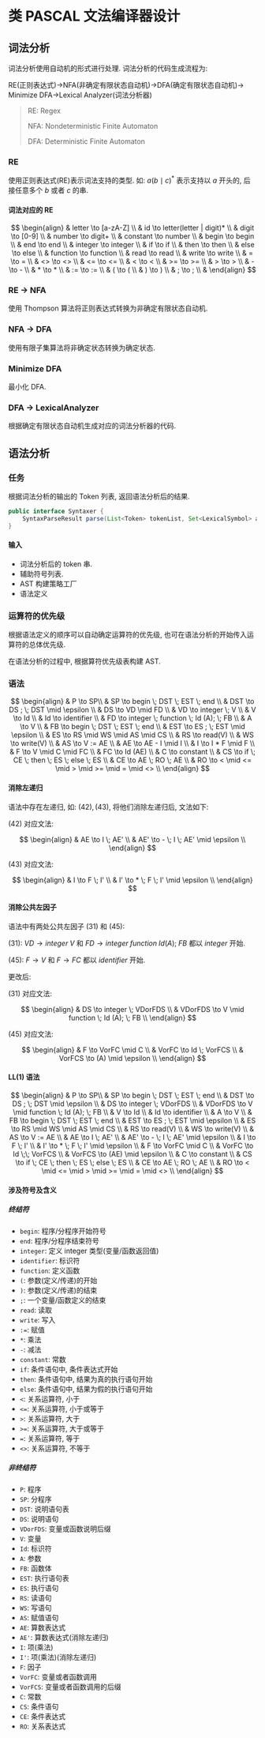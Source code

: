 # 类 PASCAL 文法编译器设计

## 词法分析

词法分析使用自动机的形式进行处理. 词法分析的代码生成流程为:

RE(正则表达式)->NFA(非确定有限状态自动机)->DFA(确定有限状态自动机)-> Minimize DFA->Lexical Analyzer(词法分析器)

> RE: Regex
>
> NFA: Nondeterministic Finite Automaton
>
> DFA: Deterministic Finite Automaton

### RE

使用正则表达式(RE)表示词法支持的类型. 如: $a(b \mid c)^*$ 表示支持以 $a$ 开头的, 后接任意多个 $b$ 或者 $c$ 的串.

#### 词法对应的 RE

$$
\begin{align}
& letter \to [a-zA-Z] \\
& id \to letter(letter | digit)* \\
& digit \to [0-9] \\
& number \to digit+ \\
& constant \to number \\
& begin \to begin \\
& end \to end \\
& integer \to integer \\
& if \to if \\
& then \to then \\
& else \to else \\
& function \to function \\
& read \to read \\
& write \to write \\
& = \to = \\
& <> \to <> \\
& <= \to <= \\
& < \to < \\
& >= \to >= \\
& > \to > \\
& - \to - \\
& * \to * \\
& := \to := \\
& ( \to ( \\
& ) \to ) \\
& ; \to ; \\
& \end{align}
$$

### RE -> NFA

使用 Thompson 算法将正则表达式转换为非确定有限状态自动机.

### NFA -> DFA

使用有限子集算法将非确定状态转换为确定状态.

### Minimize DFA

最小化 DFA.

### DFA -> LexicalAnalyzer

根据确定有限状态自动机生成对应的词法分析器的代码.

## 语法分析

### 任务

根据词法分析的输出的 Token 列表, 返回语法分析后的结果.

```java
public interface Syntaxer {
    SyntaxParseResult parse(List<Token> tokenList, Set<LexicalSymbol> assistantLexSymbolSet, AstConstructStrategy strategy);
}
```

#### 输入

- 词法分析后的 token 串.
- 辅助符号列表.
- AST 构建策略工厂
- 语法定义

### 运算符的优先级

根据语法定义的顺序可以自动确定运算符的优先级, 也可在语法分析的开始传入运算符的总体优先级.

在语法分析的过程中, 根据算符优先级表构建 AST.

### 语法

$$
\begin{align}
& P \to SP\\
& SP \to begin \; DST \; EST \; end \\
& DST \to DS ; \; DST \mid \epsilon \\
& DS \to VD \mid FD \\
& VD \to integer \; V \\
& V \to Id \\
& Id \to identifier \\
& FD \to integer \; function \; Id (A); \; FB \\
& A \to V \\
& FB \to begin \; DST \; EST \; end \\
& EST \to ES ; \; EST \mid \epsilon \\
& ES \to RS \mid WS \mid AS \mid CS \\
& RS \to read(V) \\
& WS \to write(V) \\
& AS \to V := AE \\
& AE \to AE - I \mid I \\
& I \to I * F \mid F \\
& F \to V \mid C \mid FC \\
& FC \to Id (AE) \\
& C \to constant \\
& CS \to if \; CE \; then \; ES \; else \; ES \\
& CE \to AE \; RO \; AE \\
& RO \to < \mid <= \mid > \mid >= \mid = \mid <> \\
\end{align}
$$

#### 消除左递归

语法中存在左递归, 如: $(42), (43)$, 将他们消除左递归后, 文法如下:

$(42)$ 对应文法:

$$
\begin{align}
& AE \to I \; AE' \\
& AE' \to - \; I \; AE' \mid \epsilon \\
\end{align}
$$

$(43)$ 对应文法:

$$
\begin{align}
& I \to F \; I' \\
& I' \to * \; F \; I' \mid \epsilon \\
\end{align}
$$

#### 消除公共左因子

语法中有两处公共左因子 $(31)$ 和 $(45)$:

$(31)$: $VD \to integer \; V$ 和 $FD \to integer \; function \; Id (A); \; FB$ 都以 $integer$ 开始.

$(45)$: $F \to V$ 和 $F \to FC$ 都以 $identifier$ 开始.

更改后:

$(31)$ 对应文法:

$$
\begin{align}
& DS \to integer \; VDorFDS \\
& VDorFDS \to V \mid function \; Id (A); \; FB \\
\end{align}
$$

$(45)$ 对应文法:

$$
\begin{align}
& F \to VorFC \mid C \\
& VorFC \to Id \; VorFCS \\
& VorFCS \to (A) \mid \epsilon \\
\end{align}
$$

#### LL(1) 语法

$$
\begin{align}
& P \to SP\\
& SP \to begin \; DST \; EST \; end \\
& DST \to DS ; \; DST \mid \epsilon \\
& DS \to integer \; VDorFDS \\
& VDorFDS \to V \mid function \; Id (A); \; FB \\
& V \to Id \\
& Id \to identifier \\
& A \to V \\
& FB \to begin \; DST \; EST \; end \\
& EST \to ES ; \; EST \mid \epsilon \\
& ES \to RS \mid WS \mid AS \mid CS \\
& RS \to read(V) \\
& WS \to write(V) \\
& AS \to V := AE \\
& AE \to I \; AE' \\
& AE' \to - \; I \; AE' \mid \epsilon \\
& I \to F \; I' \\
& I' \to * \; F \; I' \mid \epsilon \\
& F \to VorFC \mid C \\
& VorFC \to Id \;\; VorFCS \\
& VorFCS \to (AE) \mid \epsilon \\
& C \to constant \\
& CS \to if \; CE \; then \; ES \; else \; ES \\
& CE \to AE \; RO \; AE \\
& RO \to < \mid <= \mid > \mid >= \mid = \mid <> \\
\end{align}
$$

#### 涉及符号及含义

##### 终结符

- `begin`: 程序/分程序开始符号
- `end`: 程序/分程序结束符号
- `integer`: 定义 integer 类型(变量/函数返回值)
- `identifier`: 标识符
- `function`: 定义函数
- `(`: 参数(定义/传递)的开始
- `)`: 参数(定义/传递)的结束
- `;`: 一个变量/函数定义的结束
- `read`: 读取
- `write`: 写入
- `:=`: 赋值
- `*`: 乘法
- `-`: 减法
- `constant`: 常数
- `if`: 条件语句中, 条件表达式开始
- `then`: 条件语句中, 结果为真的执行语句开始
- `else`: 条件语句中, 结果为假的执行语句开始
- `<`: 关系运算符, 小于
- `<=`: 关系运算符, 小于或等于
- `>`: 关系运算符, 大于
- `>=`: 关系运算符, 大于或等于
- `=`: 关系运算符, 等于
- `<>`: 关系运算符, 不等于

##### 非终结符

- `P`: 程序
- `SP`: 分程序
- `DST`: 说明语句表
- `DS`: 说明语句
- `VDorFDS`: 变量或函数说明后缀
- `V`: 变量
- `Id`: 标识符
- `A`: 参数
- `FB`: 函数体
- `EST`: 执行语句表
- `ES`: 执行语句
- `RS`: 读语句
- `WS`: 写语句
- `AS`: 赋值语句
- `AE`: 算数表达式
- `AE'`: 算数表达式(消除左递归)
- `I`: 项(乘法)
- `I'`: 项(乘法)(消除左递归)
- `F`: 因子
- `VorFC`: 变量或者函数调用
- `VorFCS`: 变量或者函数调用的后缀
- `C`: 常数
- `CS`: 条件语句
- `CE`: 条件表达式
- `RO`: 关系表达式

